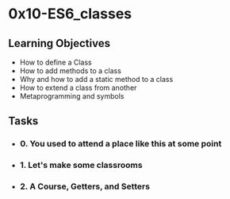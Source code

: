 # 0x10-ES6_classes

## Learning Objectives

- How to define a Class
- How to add methods to a class
- Why and how to add a static method to a class
- How to extend a class from another
- Metaprogramming and symbols

## Tasks

- ### 0. You used to attend a place like this at some point
- ### 1. Let's make some classrooms
- ### 2. A Course, Getters, and Setters
